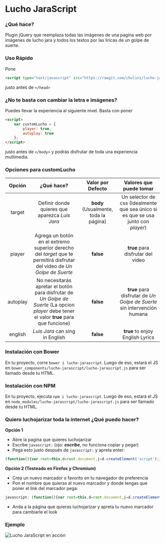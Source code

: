 # Lucho JaraScript
### ¿Qué hace?
Plugin jQuery que reemplaza todas las imágenes de una pagina web por imágenes de lucho jara y todos los textos por las líricas de un golpe de suerte.

### Uso Rápido
Pone
```html
<script type="text/javascript" src="https://rawgit.com/chulini/lucho-jarascript/master/lucho-jarascript.js"></script>
```
justo antes de ```</head>```

### ¿No te basta con cambiar la letra e imágenes?

Puedes llevar la experiencia al siguiente nivel. Basta con poner
```html
<script>    
    var customLucho = {
        player: true,
        autoplay: true
    };
</script>
```
justo antes de ```</body>``` y podrás disfrutar de toda una experiencia multimedia.

### Opciones para customLucho

| Opción | ¿Qué hace? | Valor por Defecto | Valores que puede tomar |
| :----: | :--------: | :----------------:| :---------------------: |
| target | Definir donde quieres que aparezca *Luis Jara* | **body** (Usualmente, toda la página)| Un selector de css (Idealmente que sea único si es que se usa junto con *player*) |
| player | Agrega un botón en el extremo superior derecho del *target* que te permitirá disfrutar del video de *Un Golpe de Suerte* | **false** | **true** para disfrutar del video |
| autoplay | No necesitarás apretar el botón para disfrutar de *Un Golpe de Suerte* (La opcion *player* debe tener el valor **true** para que funcione) | **false** | **true** para disfrutar de *Un Golpe de Suerte* sin intervención humana |
| english | *Luis Jara* can sing in English | **false** | **true** to enjoy English Lyrics |


### Instalación con Bower

En tu proyecto, corre `bower i lucho-jarascript`. Luego de eso, estará el JS en `bower_components/lucho-jarascript/lucho-jarascript.js` para ser llamado desde tu HTML.

### Instalación con NPM

En tu proyecto, ejecuta `npm i lucho-jarascript`. Luego de eso, estará el JS en `node_modules/lucho-jarascript/lucho-jarascript.js` para ser llamado desde tu HTML.

### Quiero luchojarizar toda la internet ¿Qué puedo hacer?

**Opción 1**

- Abre la pagina que quieres luchojarizar
- Escribe ```javascript:``` (ojo: ***escribe***, no funciona copiar y pegar)
- Pega esto justo después de ```javascript:``` y apreta enter:
```javascript
(function(){var root=this,d=root.document,j=d.createElement('script');j.type='text/javascript';j.src='https://rawgit.com/chulini/lucho-jarascript/master/lucho-jarascript.js?' + Math.random();d.body.appendChild(j);}());
```

**Opción 2 (Testeado en Firefox y Chromium)**

- Crea un nuevo marcador o favorito en tu navegador de preferencia
- Pon el nombre que quieras al nuevo marcador y donde tengas que poner el link del marcador pega:
```javascript
javascript: (function(){var root=this,d=root.document,j=d.createElement('script');j.type='text/javascript';j.src='https://rawgit.com/chulini/lucho-jarascript/master/lucho-jarascript.js?' + Math.random();d.body.appendChild(j);}());
```
- Anda a la página que quieras luchojarizar y apreta tu nuevo marcador para cambiarle el look

### Ejemplo
![Lucho JaraScript en acción](http://i.imgur.com/PL7kaqf.png "emol.com con Lucho JaraScript")
